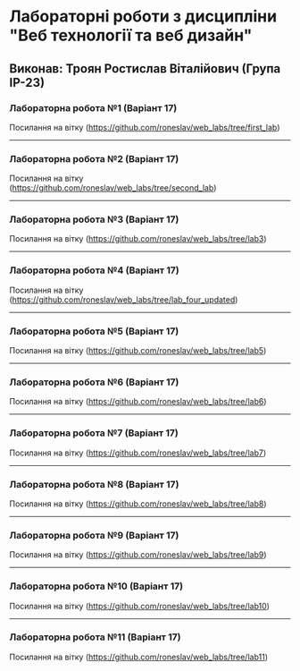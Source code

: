 # Лабораторні роботи з дисципліни "Веб технології та веб дизайн"

## Виконав: Троян Ростислав Віталійович (Група ІР-23)

### Лабораторна робота №1 (Варіант 17)
Посилання на вітку (https://github.com/roneslav/web_labs/tree/first_lab)

***
### Лабораторна робота №2 (Варіант 17)
Посилання на вітку (https://github.com/roneslav/web_labs/tree/second_lab)

***
### Лабораторна робота №3 (Варіант 17)
Посилання на вітку (https://github.com/roneslav/web_labs/tree/lab3)

***
### Лабораторна робота №4 (Варіант 17)
Посилання на вітку (https://github.com/roneslav/web_labs/tree/lab_four_updated)

***
### Лабораторна робота №5 (Варіант 17)
Посилання на вітку (https://github.com/roneslav/web_labs/tree/lab5)

***
### Лабораторна робота №6 (Варіант 17)
Посилання на вітку (https://github.com/roneslav/web_labs/tree/lab6)

***
### Лабораторна робота №7 (Варіант 17)
Посилання на вітку (https://github.com/roneslav/web_labs/tree/lab7)

***
### Лабораторна робота №8 (Варіант 17)
Посилання на вітку (https://github.com/roneslav/web_labs/tree/lab8)

***
### Лабораторна робота №9 (Варіант 17)
Посилання на вітку (https://github.com/roneslav/web_labs/tree/lab9)

***
### Лабораторна робота №10 (Варіант 17)
Посилання на вітку (https://github.com/roneslav/web_labs/tree/lab10)

***
### Лабораторна робота №11 (Варіант 17)
Посилання на вітку (https://github.com/roneslav/web_labs/tree/lab11)
